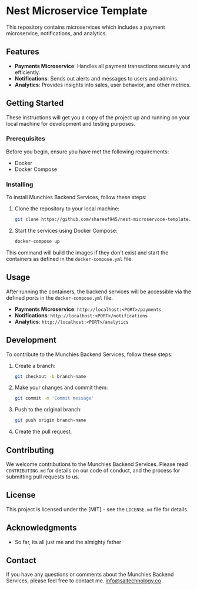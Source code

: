 # Nest Microservice Template

This repository contains microservices which includes a payment microservice, notifications, and analytics.

## Features

- **Payments Microservice**: Handles all payment transactions securely and efficiently.
- **Notifications**: Sends out alerts and messages to users and admins.
- **Analytics**: Provides insights into sales, user behavior, and other metrics.

## Getting Started

These instructions will get you a copy of the project up and running on your local machine for development and testing purposes.

### Prerequisites

Before you begin, ensure you have met the following requirements:

- Docker
- Docker Compose

### Installing

To install Munchies Backend Services, follow these steps:

1. Clone the repository to your local machine:

   ```bash
   git clone https://github.com/shareef945/nest-microservoce-template.git
   ```

2. Start the services using Docker Compose:

   ```bash
   docker-compose up
   ```

This command will build the images if they don't exist and start the containers as defined in the `docker-compose.yml` file.

## Usage

After running the containers, the backend services will be accessible via the defined ports in the `docker-compose.yml` file.

- **Payments Microservice**: `http://localhost:<PORT>/payments`
- **Notifications**: `http://localhost:<PORT>/notifications`
- **Analytics**: `http://localhost:<PORT>/analytics`

## Development

To contribute to the Munchies Backend Services, follow these steps:

1. Create a branch:

   ```bash
   git checkout -b branch-name
   ```

2. Make your changes and commit them:

   ```bash
   git commit -m 'Commit message'
   ```

3. Push to the original branch:

   ```bash
   git push origin branch-name
   ```

4. Create the pull request.

## Contributing

We welcome contributions to the Munchies Backend Services. Please read `CONTRIBUTING.md` for details on our code of conduct, and the process for submitting pull requests to us.

## License

This project is licensed under the [MIT] - see the `LICENSE.md` file for details.

## Acknowledgments

- So far, its all just me and the almighty father

## Contact

If you have any questions or comments about the Munchies Backend Services, please feel free to contact me. info@saitechnology.co
